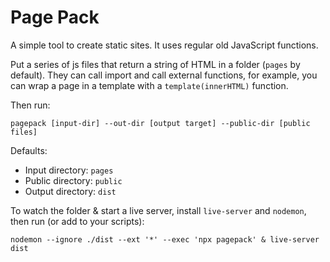 # Page Pack

A simple tool to create static sites. It uses regular old JavaScript functions.

Put a series of js files that return a string of HTML in a folder (`pages` by default). They can call import and call external functions, for example, you can wrap a page in a template with a `template(innerHTML)` function.

Then run:

```
pagepack [input-dir] --out-dir [output target] --public-dir [public files]
```

Defaults:

- Input directory: `pages`
- Public directory: `public`
- Output directory: `dist`

To watch the folder & start a live server, install `live-server` and `nodemon`, then run (or add to your scripts):

```
nodemon --ignore ./dist --ext '*' --exec 'npx pagepack' & live-server dist
```
